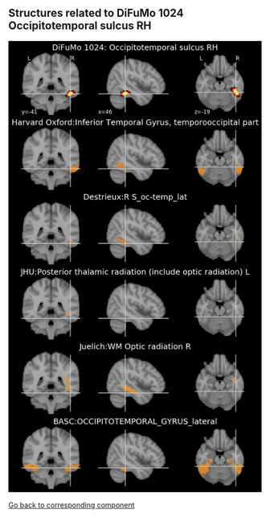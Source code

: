 


## Structures related to DiFuMo 1024 Occipitotemporal sulcus RH

![133](133.jpg "Structures related to DiFuMo 1024 Occipitotemporal sulcus RH")

[Go back to corresponding component](https://parietal-inria.github.io/DiFuMo/1024/html/133.html)